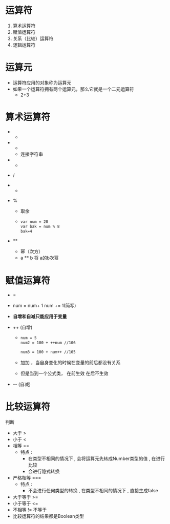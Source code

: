 # 运算符

1. 算术运算符
2. 赋值运算符
3. 关系（比较）运算符
4. 逻辑运算符

# 运算元

- 运算符应用的对象称为运算元
- 如果一个运算符拥有两个运算元，那么它就是一个二元运算符
  - 2+3

# 算术运算符

- +

- +

  - 连接字符串

- -

- /

- *

- %

  - 取余

  - ```html
    var num = 20
    var bak = num % 8
    bak=4
    ```

- **

  - 幂（次方）
  - a ** b 将 a的b次幂



# 赋值运算符 

- =

-  num = num+ 1         num +=   1(简写)

-  **自增和自减只能应用于变量**

- ++ (自增)

  - ```html
    num = 5
    num2 = 100 + ++num //106
    
    num3 = 100 + num++ //105
    ```

  - 加加 ，当自身变化的时候在变量的前后都没有关系

  - 但是当到一个公式类， 在前生效 在后不生效

- -- (自减)



# 比较运算符

判断

- 大于 >
- 小于 <
- 相等 ==
  - 特点 :  
    - 在类型不相同的情况下 , 会将运算元先转成Number类型的值 , 在进行比较
    - 会进行隐式转换
- 严格相等 ===  
  - 特点 : 
    - 不会进行任何类型的转换 , 在类型不相同的情况下 ,  直接生成false
- 大于等于  >=
- 小于等于 <=
- 不相等 != 不等于
- 比较运算符的结果都是Boolean类型



​	

